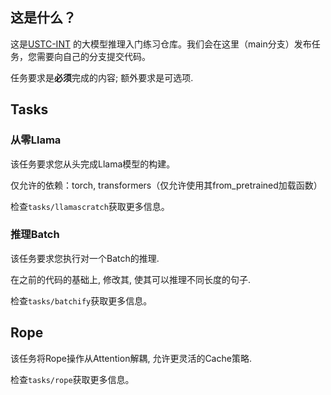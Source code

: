 ## 这是什么？

这是[USTC-INT](https://int-ustc.github.io/) 的大模型推理入门练习仓库。我们会在这里（main分支）发布任务，您需要向自己的分支提交代码。

任务要求是**必须**完成的内容; 额外要求是可选项. 

## Tasks

### 从零Llama

该任务要求您从头完成Llama模型的构建。

仅允许的依赖：torch, transformers（仅允许使用其from_pretrained加载函数）

检查`tasks/llamascratch`获取更多信息。

### 推理Batch

该任务要求您执行对一个Batch的推理.

在之前的代码的基础上, 修改其, 使其可以推理不同长度的句子.

检查`tasks/batchify`获取更多信息。

## Rope

该任务将Rope操作从Attention解耦, 允许更灵活的Cache策略.

检查`tasks/rope`获取更多信息。